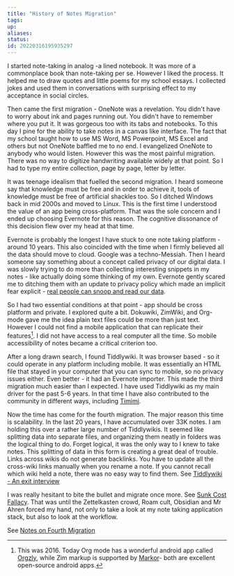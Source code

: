 ```yaml
---
title: "History of Notes Migration"
tags:
up:
aliases:
status:
id: 20220316195935297
---
```




I started note-taking in analog -a lined notebook. It was more of a commonplace book than note-taking per se. However I liked the process. It helped me to draw quotes and little poems for my school essays. I collected jokes and used them in conversations with surprising effect to my acceptance in social circles.

Then came the first migration - OneNote was a revelation. You didn't have to worry about ink and pages running out. You didn't have to remember where you put it. It was gorgeous too with its tabs and notebooks. To this day I pine for the ability to take notes in a canvas like interface. The fact that my school taught how to use MS Word, MS Powerpoint, MS Excel and others but not OneNote baffled me to no end. I evangelized OneNote to anybody who would listen. However this was the most painful migration. There was no way to digitize handwriting available widely at that point. So I had to type my entire collection, page by page, letter by letter.

It was teenage idealism that fuelled the second migration. I heard someone say that knowledge must be free and in order to achieve it, tools of knowledge must be free of artificial shackles too. So I ditched Windows back in mid 2000s and moved to Linux. This is the first time I understood the value of an app being cross-platform. That was the sole concern and I ended up choosing Evernote for this reason. The cognitive dissonance of this decision flew over my head at that time.

Evernote is probably the longest I have stuck to one note taking platform - around 10 years. This also coincided with the time when I firmly believed all the data should move to cloud. Google was a techno-Messiah. Then I heard someone say something about a concept called privacy of our digital data. I was slowly trying to do more than collecting interesting snippets in my notes - like actually doing some thinking of my own. Evernote gently scared me to ditching them with an update to privacy policy which made an implicit fear explicit - [real people can snoop and read our data][1].

So I had two essential conditions at that point - app should be cross platform and private. I explored quite a bit. Dokuwiki, ZimWiki, and Org-mode gave me the idea plain text files could be more than just text. However I could not find a mobile application that can replicate their features[^1]. I did not have access to a real computer all the time. So mobile accessibility of notes became a critical criterion too.

After a long drawn search, I found Tiddlywiki. It was browser based - so it could operate in any platform including mobile. It was essentially an HTML file that stayed in your computer that you can sync to mobile, so no privacy issues either. Even better - it had an Evernote importer. This made the third migration much easier than I expected. I have used Tiddlywiki as my main driver for the past 5-6 years. In that time I have also contributed to the community in different ways, including [Timimi].

Now the time has come for the fourth migration. The major reason this time is scalability. In the last 20 years, I have accumulated over 33K notes. I am holding this over a rather large number of Tiddlywikis. It seemed like splitting data into separate files, and organizing them neatly in folders was the logical thing to do. Forget logical, it was the only way to I knew to take notes. This splitting of data in this form is creating a great deal of trouble. Links across wikis do not generate backlinks. You have to update all the cross-wiki links manually when you rename a note. If you cannot recall which wiki held a note, there was no easy way to find them. See [Tiddlywiki - An exit interview](/posts/tiddlywiki_-_an_exit_interview)

I was really hesitant to bite the bullet and migrate once more. See [Sunk Cost Fallacy](/posts/sunk_cost_fallacy). That was until the Zettelkasten crowd, Roam cult, Obsidian and Mr Ahren forced my hand, not only to take a look at my note taking application stack, but also to look at the workflow.

See [Notes on Fourth Migration](/posts/notes_on_fourth_migration)

[1]: https://techcrunch.com/2016/12/14/evernotes-new-privacy-policy-allows-employees-to-read-your-notes/
[Timimi]: https://ibnishak.github.io/Timimi/

[^1]: This was 2016. Today Org mode has a wonderful android app called [Orgzly], while Zim markup is supported by [Markor]- both are excellent open-source android apps.

[Orgzly]: http://www.orgzly.com/
[Markor]: https://play.google.com/store/apps/details?id=net.gsantner.markor
